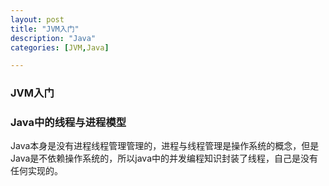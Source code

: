 ```yaml
---
layout: post
title: "JVM入门"
description: "Java"
categories: [JVM,Java]

---
```


### JVM入门

### Java中的线程与进程模型 

Java本身是没有进程线程管理管理的，进程与线程管理是操作系统的概念，但是Java是不依赖操作系统的，所以java中的并发编程知识封装了线程，自己是没有任何实现的。